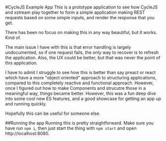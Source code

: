 #CycleJS Example App
This is a prototype application to see how CycleJS and xstream play together to
form a simple application making REST requests based on some simple inputs, and
render the response that you get.

There has been no focus on making this in any way beautiful, but it works. Kind of.

The main issue I have with this is that error handling is largely undocumented,
so if one request fails, the only way to recover is to refresh the application.
Also, the UX could be better, but that was never the point of this application.

I have to admit I struggle to see how this is better than say preact or react
which have a more "object oriented" approach to structuring applications,
compared to this completely reactive and functional approach. However, once I
figured out how to make Components and strucutre those in a meaningful way,
things became better. However, this was a fun deep dive into some cool new ES
features, and a good showcase for getting an app up and running quickly.

Hopefully this can be useful for someone else.

##Running the app
Running this is pretty straightforward. Make sure you have run `npm i`, then
just start the thing with `npm start` and open http://localhost:8080.
